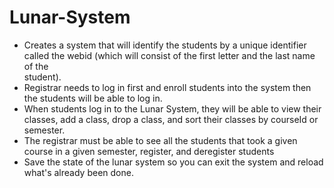# Lunar-System 
  - Creates a system that will identify the students by a unique identifier called the webid (which will consist of the first letter and the last name of the        
    student).
  - Registrar needs to log in first and enroll students into the system then the students will be able to log in.
  - When students log in to the Lunar System, they will be able to view their classes, add a class, drop a class, and sort their classes by courseId or semester.
  - The registrar must be able to see all the students that took a given course in a given semester, register, and deregister students
  - Save the state of the lunar system so you can exit the system and reload what's already been done.
